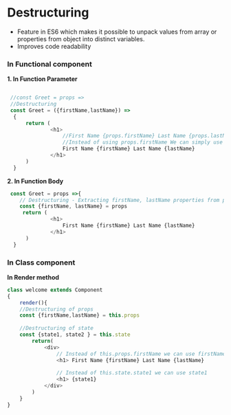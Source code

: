# Destructuring   
* Feature in ES6 which makes it possible to unpack values from array or properties from object into distinct variables.  
* Improves code readability

### In Functional component    

__1. In Function Parameter__    
```JavaScript

 //const Greet = props =>
 //Destructuring
 const Greet = ({firstName,lastName}) => 
  {
      return (
              <h1> 
                  //First Name {props.firstName} Last Name {props.lastName}
                  //Instead of using props.firstName We can simply use firstName
                  First Name {firstName} Last Name {lastName}
              </h1>
      )
  }
```

__2. In Function Body__

```JavaScript
 const Greet = props =>{
    // Destructuring - Extracting firstName, lastName properties from props object.
    const {firstName, lastName} = props
     return (
              <h1> 
                  First Name {firstName} Last Name {lastName}
              </h1>
      )
  }
```
### In Class component    

__In Render method__

``` JavaScript
class welcome extends Component
{
    render(){
    //Destructuring of props
    const {firstName,lastName} = this.props
    
    //Destructuring of state
    const {state1, state2 } = this.state
        return(
            <div>
                // Instead of this.props.firstName we can use firstName
                <h1> First Name {firstName} Last Name {lastName}
                
                // Instead of this.state.state1 we can use state1
                <h1> {state1}
            </div>
        )
    }
}
```
